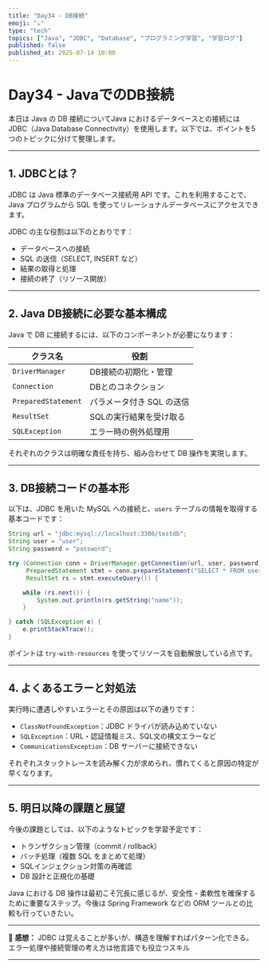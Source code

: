 ```yaml
---
title: "Day34 - DB接続"
emoji: "☕️"
type: "tech"
topics: ["Java", "JDBC", "Database", "プログラミング学習", "学習ログ"]
published: false
published_at: 2025-07-14 10:00
---
```


# Day34 - JavaでのDB接続

本日は Java の DB 接続についてJava におけるデータベースとの接続には JDBC（Java Database Connectivity）を使用します。以下では、ポイントを5つのトピックに分けて整理します。

---

## 1. JDBCとは？

JDBC は Java 標準のデータベース接続用 API です。これを利用することで、Java プログラムから SQL を使ってリレーショナルデータベースにアクセスできます。

JDBC の主な役割は以下のとおりです：

- データベースへの接続
- SQL の送信（SELECT, INSERT など）
- 結果の取得と処理
- 接続の終了（リソース開放）

---

## 2. Java DB接続に必要な基本構成

Java で DB に接続するには、以下のコンポーネントが必要になります：

| クラス名 | 役割 |
|---------|------|
| `DriverManager` | DB接続の初期化・管理 |
| `Connection` | DBとのコネクション |
| `PreparedStatement` | パラメータ付き SQL の送信 |
| `ResultSet` | SQLの実行結果を受け取る |
| `SQLException` | エラー時の例外処理用 |

それぞれのクラスは明確な責任を持ち、組み合わせて DB 操作を実現します。

---

## 3. DB接続コードの基本形

以下は、JDBC を用いた MySQL への接続と、`users` テーブルの情報を取得する基本コードです：

```java
String url = "jdbc:mysql://localhost:3306/testdb";
String user = "user";
String password = "password";

try (Connection conn = DriverManager.getConnection(url, user, password);
     PreparedStatement stmt = conn.prepareStatement("SELECT * FROM users");
     ResultSet rs = stmt.executeQuery()) {

    while (rs.next()) {
        System.out.println(rs.getString("name"));
    }

} catch (SQLException e) {
    e.printStackTrace();
}
````

ポイントは `try-with-resources` を使ってリソースを自動解放している点です。

---

## 4. よくあるエラーと対処法

実行時に遭遇しやすいエラーとその原因は以下の通りです：

* `ClassNotFoundException`：JDBC ドライバが読み込めていない
* `SQLException`：URL・認証情報ミス、SQL文の構文エラーなど
* `CommunicationsException`：DB サーバーに接続できない

それぞれスタックトレースを読み解く力が求められ、慣れてくると原因の特定が早くなります。

---

## 5. 明日以降の課題と展望

今後の課題としては、以下のようなトピックを学習予定です：

* トランザクション管理（commit / rollback）
* バッチ処理（複数 SQL をまとめて処理）
* SQLインジェクション対策の再確認
* DB 設計と正規化の基礎

Java における DB 操作は最初こそ冗長に感じるが、安全性・柔軟性を確保するために重要なステップ。今後は Spring Framework などの ORM ツールとの比較も行っていきたい。

---

💬 **感想：**
JDBC は覚えることが多いが、構造を理解すればパターン化できる。エラー処理や接続管理の考え方は他言語でも役立つスキル

---
